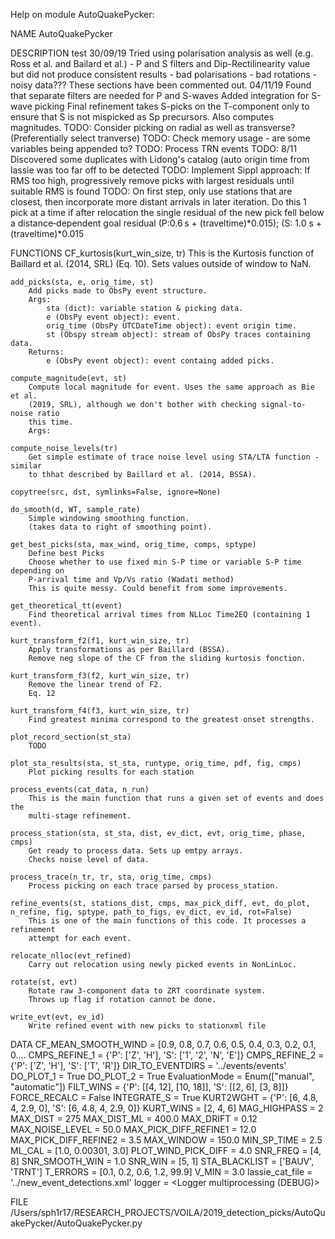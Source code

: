 Help on module AutoQuakePycker:

NAME
    AutoQuakePycker

DESCRIPTION
    test
    30/09/19
    Tried using polarisation analysis as well (e.g. Ross et al. and Bailard et al.)
    - P and S filters and Dip-Rectilinearity value but did not produce consistent
    results - bad polarisations - bad rotations - noisy data???
    These sections have been commented out.
    04/11/19
    Found that separate filters are needed for P and S-waves
    Added integration for S-wave picking
    Final refinement takes S-picks on the T-component only to ensure that S is not
    mispicked as Sp precursors.
    Also computes magnitudes.
    TODO: Consider picking on radial as well as transverse? (Preferentially select tranverse)
    TODO: Check memory usage - are some variables being appended to?
    TODO: Process TRN events
    TODO: 8/11 Discovered some duplicates with Lidong's catalog (auto origin time
    from lassie was too far off to be detected
    TODO: Implement Sippl approach: If RMS too high, progressively remove picks with largest 
    residuals until suitable RMS is found
    TODO: On first step, only use stations that are closest, then incorporate more distant 
    arrivals in later iteration. Do this 1 pick at a time if after relocation the single residual
    of the new pick fell below a distance‐dependent goal residual (P:0.6 s + (traveltime)*0.015);
    (S: 1.0 s + (traveltime)*0.015

FUNCTIONS
    CF_kurtosis(kurt_win_size, tr)
        This is the Kurtosis function of Baillard et al. (2014, SRL)
        (Eq. 10). Sets values outside of window to NaN.
    
    add_picks(sta, e, orig_time, st)
        Add picks made to ObsPy event structure.
        Args:
            sta (dict): variable station & picking data.
            e (ObsPy event object): event.
            orig_time (ObsPy UTCDateTime object): event origin time.
            st (Obspy stream object): stream of ObsPy traces containing data.
        Returns:
            e (ObsPy event object): event containg added picks.
    
    compute_magnitude(evt, st)
        Compute local magnitude for event. Uses the same approach as Bie et al.
        (2019, SRL), although we don't bother with checking signal-to-noise ratio
        this time.
        Args:
    
    compute_noise_levels(tr)
        Get simple estimate of trace noise level using STA/LTA function - similar
        to thhat described by Baillard et al. (2014, BSSA).
    
    copytree(src, dst, symlinks=False, ignore=None)
    
    do_smooth(d, WT, sample_rate)
        Simple windowing smoothing function.
        (takes data to right of smoothing point).
    
    get_best_picks(sta, max_wind, orig_time, comps, sptype)
        Define best Picks
        Choose whether to use fixed min S-P time or variable S-P time depending on
        P-arrival time and Vp/Vs ratio (Wadati method)
        This is quite messy. Could benefit from some improvements.
    
    get_theoretical_tt(event)
        Find theoretical arrival times from NLLoc Time2EQ (containing 1 event).
    
    kurt_transform_f2(f1, kurt_win_size, tr)
        Apply transformations as per Baillard (BSSA).
        Remove neg slope of the CF from the sliding kurtosis fonction.
    
    kurt_transform_f3(f2, kurt_win_size, tr)
        Remove the linear trend of F2.
        Eq. 12
    
    kurt_transform_f4(f3, kurt_win_size, tr)
        Find greatest minima correspond to the greatest onset strengths.
    
    plot_record_section(st_sta)
        TODO
    
    plot_sta_results(sta, st_sta, runtype, orig_time, pdf, fig, cmps)
        Plot picking results for each station
    
    process_events(cat_data, n_run)
        This is the main function that runs a given set of events and does the
        multi-stage refinement.
    
    process_station(sta, st_sta, dist, ev_dict, evt, orig_time, phase, cmps)
        Get ready to process data. Sets up emtpy arrays.
        Checks noise level of data.
    
    process_trace(n_tr, tr, sta, orig_time, cmps)
        Process picking on each trace parsed by process_station.
    
    refine_events(st, stations_dist, cmps, max_pick_diff, evt, do_plot, n_refine, fig, sptype, path_to_figs, ev_dict, ev_id, rot=False)
        This is one of the main functions of this code. It processes a refinement
        attempt for each event.
    
    relocate_nlloc(evt_refined)
        Carry out relocation using newly picked events in NonLinLoc.
    
    rotate(st, evt)
        Rotate raw 3-component data to ZRT coordinate system.
        Throws up flag if rotation cannot be done.
    
    write_evt(evt, ev_id)
        Write refined event with new picks to stationxml file

DATA
    CF_MEAN_SMOOTH_WIND = [0.9, 0.8, 0.7, 0.6, 0.5, 0.4, 0.3, 0.2, 0.1, 0....
    CMPS_REFINE_1 = {'P': ['Z', 'H'], 'S': ['1', '2', 'N', 'E']}
    CMPS_REFINE_2 = {'P': ['Z', 'H'], 'S': ['T', 'R']}
    DIR_TO_EVENTDIRS = '../events/events'
    DO_PLOT_1 = True
    DO_PLOT_2 = True
    EvaluationMode = Enum(["manual", "automatic"])
    FILT_WINS = {'P': [[4, 12], [10, 18]], 'S': [[2, 6], [3, 8]]}
    FORCE_RECALC = False
    INTEGRATE_S = True
    KURT2WGHT = {'P': [6, 4.8, 4, 2.9, 0], 'S': [6, 4.8, 4, 2.9, 0]}
    KURT_WINS = [2, 4, 6]
    MAG_HIGHPASS = 2
    MAX_DIST = 275
    MAX_DIST_ML = 400.0
    MAX_DRIFT = 0.12
    MAX_NOISE_LEVEL = 50.0
    MAX_PICK_DIFF_REFINE1 = 12.0
    MAX_PICK_DIFF_REFINE2 = 3.5
    MAX_WINDOW = 150.0
    MIN_SP_TIME = 2.5
    ML_CAL = [1.0, 0.00301, 3.0]
    PLOT_WIND_PICK_DIFF = 4.0
    SNR_FREQ = [4, 8]
    SNR_SMOOTH_WIN = 1.0
    SNR_WIN = [5, 1]
    STA_BLACKLIST = ['BAUV', 'TRNT']
    T_ERRORS = [0.1, 0.2, 0.6, 1.2, 99.9]
    V_MIN = 3.0
    lassie_cat_file = '../new_event_detections.xml'
    logger = <Logger multiprocessing (DEBUG)>

FILE
    /Users/sph1r17/RESEARCH_PROJECTS/VOILA/2019_detection_picks/AutoQuakePycker/AutoQuakePycker.py



